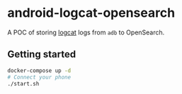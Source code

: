 # android-logcat-opensearch

A POC of storing [logcat](https://developer.android.com/studio/command-line/logcat) logs from `adb` to OpenSearch.


## Getting started

```bash
docker-compose up -d
# Connect your phone
./start.sh
```
